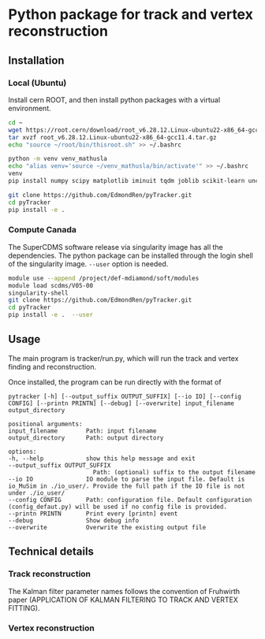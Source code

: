 # Python package for track and vertex reconstruction

## Installation

### Local (Ubuntu)

Install cern ROOT, and then install python packages with a virtual environment.

```bash
cd ~
wget https://root.cern/download/root_v6.28.12.Linux-ubuntu22-x86_64-gcc11.4.tar.gz
tar xvzf root_v6.28.12.Linux-ubuntu22-x86_64-gcc11.4.tar.gz
echo "source ~/root/bin/thisroot.sh" >> ~/.bashrc

python -m venv venv_mathusla
echo "alias venv='source ~/venv_mathusla/bin/activate'" >> ~/.bashrc
venv
pip install numpy scipy matplotlib iminuit tqdm joblib scikit-learn uncertainties

git clone https://github.com/EdmondRen/pyTracker.git
cd pyTracker
pip install -e .
```

### Compute Canada

The SuperCDMS software release via singularity image has all the dependencies. The python package can be installed through the login shell of the singularity image. `--user` option is needed. 

```bash
module use --append /project/def-mdiamond/soft/modules
module load scdms/V05-00
singularity-shell
git clone https://github.com/EdmondRen/pyTracker.git
cd pyTracker
pip install -e .  --user
```


## Usage

The main program is tracker/run.py, which will run the track and vertex finding and reconstruction.

Once installed, the program can be run directly with the format of

    pytracker [-h] [--output_suffix OUTPUT_SUFFIX] [--io IO] [--config CONFIG] [--printn PRINTN] [--debug] [--overwrite] input_filename output_directory  
    
    positional arguments:
    input_filename        Path: input filename
    output_directory      Path: output directory

    options:
    -h, --help            show this help message and exit
    --output_suffix OUTPUT_SUFFIX
                            Path: (optional) suffix to the output filename
    --io IO               IO module to parse the input file. Default is io_MuSim in ./io_user/. Provide the full path if the IO file is not under ./io_user/
    --config CONFIG       Path: configuration file. Default configuration (config_defaut.py) will be used if no config file is provided.
    --printn PRINTN       Print every [printn] event
    --debug               Show debug info
    --overwrite           Overwrite the existing output file


## Technical details


### Track reconstruction

The Kalman filter parameter names follows the convention of Fruhwirth paper (APPLICATION OF KALMAN FILTERING TO TRACK AND VERTEX FITTING).

### Vertex reconstruction


